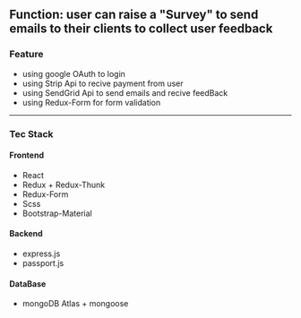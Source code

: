 Function: user can raise a "Survey" to
send emails to their clients to collect user feedback
----
### Feature
 - using google OAuth to login
 - using Strip Api to recive payment from user
 - using SendGrid Api to send emails and recive feedBack
 - using Redux-Form for form validation
---
### Tec Stack
 #### Frontend
  - React
  - Redux + Redux-Thunk
  - Redux-Form
  - Scss
  - Bootstrap-Material
 #### Backend
  - express.js
  - passport.js
 #### DataBase
  - mongoDB Atlas + mongoose
